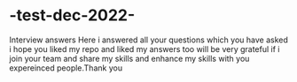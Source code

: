 # -test-dec-2022-
Interview answers
Here i answered all your questions which you have asked i hope you liked my repo and liked my answers too will be very grateful if i join your team and share my skills 
and enhance my skills with you expereinced people.Thank you
